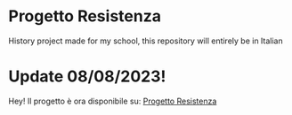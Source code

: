 # Progetto Resistenza
History project made for my school, this repository will entirely be in Italian

# Update 08/08/2023!
Hey! Il progetto è ora disponibile su: [Progetto Resistenza](www.progettoresistenza.pages.dev)
